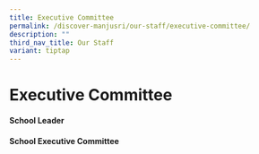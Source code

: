 ```yaml
---
title: Executive Committee
permalink: /discover-manjusri/our-staff/executive-committee/
description: ""
third_nav_title: Our Staff
variant: tiptap
---
```

<h1>Executive Committee</h1><h4><strong>School Leader</strong></h4><p></p><h4><strong>School Executive Committee</strong></h4><p></p><p></p><p></p>